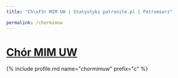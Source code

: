 ```yaml
---
title: "Ch\xF3r MIM UW | Statystyki patronite.pl | Patromierz"

permalink: /chormimuw
---
```


# [Chór MIM UW](https://patronite.pl/chormimuw)

{% include profile.md name="chormimuw" prefix="c" %}
